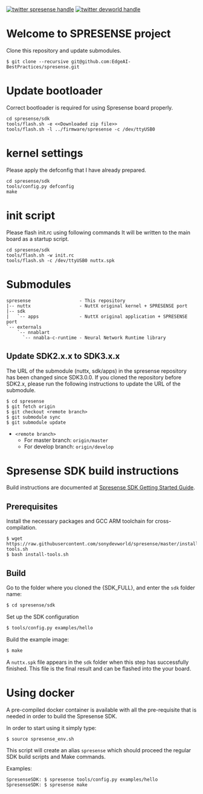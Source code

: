[![twitter spresense handle][]][twitter spresense badge]
[![twitter devworld handle][]][twitter devworld badge]

# Welcome to SPRESENSE project

Clone this repository and update submodules.

```
$ git clone --recursive git@github.com:EdgeAI-BestPractices/spresense.git
```

# Update bootloader

Correct bootloader is required for using Spresense board properly.

```
cd spresense/sdk
tools/flash.sh -e <<Downloaded zip file>>
tools/flash.sh -l ../firmware/spresense -c /dev/ttyUSB0
```

# kernel settings

Please apply the defconfig that I have already prepared.

```
cd spresense/sdk
tools/config.py defconfig
make
```

# init script

Please flash init.rc using following commands
It will be written to the main board as a startup script.

```
cd spresense/sdk
tools/flash.sh -w init.rc
tools/flash.sh -c /dev/ttyUSB0 nuttx.spk
```

# Submodules

```
spresense                  - This repository
|-- nuttx                  - NuttX original kernel + SPRESENSE port
|-- sdk
|   `-- apps               - NuttX original application + SPRESENSE port
`-- externals
    `-- nnablart
      `-- nnabla-c-runtime - Neural Network Runtime library
```

## Update SDK2.x.x to SDK3.x.x

The URL of the submodule (nuttx, sdk/apps) in the spresense repository has been changed since SDK3.0.0. If you cloned the repository before SDK2.x, please run the following instructions to update the URL of the submodule.

```
$ cd spresense
$ git fetch origin
$ git checkout <remote branch>
$ git submodule sync
$ git submodule update
```
* `<remote branch>`
  * For master branch: `origin/master`
  * For develop branch: `origin/develop`

# Spresense SDK build instructions

Build instructions are documented at [Spresense SDK Getting Started Guide](https://developer.sony.com/develop/spresense/docs/sdk_set_up_en.html).

## Prerequisites

Install the necessary packages and GCC ARM toolchain for cross-compilation.
```
$ wget https://raw.githubusercontent.com/sonydevworld/spresense/master/install-tools.sh
$ bash install-tools.sh
```

## Build

Go to the folder where you cloned the {SDK_FULL}, and enter the `sdk` folder name:
``` bash
$ cd spresense/sdk
```
Set up the SDK configuration
``` bash
$ tools/config.py examples/hello
```
Build the example image:
``` bash
$ make
```

A `nuttx.spk` file appears in the `sdk` folder when this step has successfully finished.
This file is the final result and can be flashed into the your board.

# Using docker

A pre-compiled docker container is available with all the pre-requisite that is needed in order to build the Spresense SDK.

In order to start using it simply type:

```
$ source spresense_env.sh
```

This script will create an alias `spresense` which should proceed the regular SDK build scripts and Make commands.

Examples:
```
SpresenseSDK: $ spresense tools/config.py examples/hello
SpresenseSDK: $ spresense make
```

[twitter spresense handle]: https://img.shields.io/twitter/follow/SpresensebySony?style=social&logo=twitter
[twitter spresense badge]: https://twitter.com/intent/follow?screen_name=SpresensebySony
[twitter devworld handle]: https://img.shields.io/twitter/follow/SonyDevWorld?style=social&logo=twitter
[twitter devworld badge]: https://twitter.com/intent/follow?screen_name=SonyDevWorld
